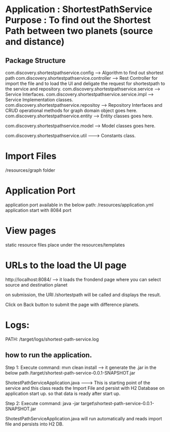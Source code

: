 Application : ShortestPathService
Purpose     : To find out the Shortest Path between two planets (source and distance)
========================================================================================

Package Structure
---------------------
com.discovery.shortestpathservice.config --> Algorithm to find out shortest path
com.discovery.shortestpathservice.controller --> Rest Controller for import the file and
					to load the UI and deligate the request for shortestpath to the service and repository.
com.discovery.shortestpathservice.service --> Service Interfaces.
com.discovery.shortestpathservice.service.impl --> Service Implementation classes.
com.discovery.shortestpathservice.repositoy --> Repository Interfaces
						and CRUD operational methods for graph domain object goes here.
com.discovery.shortestpathservice.entity --> Entity classes goes here.

com.discovery.shortestpathservice.model --> Model classes goes here.

com.discovery.shortestpathservice.util ---> Constants class.

Import Files
===========
/resources/graph folder

Application Port
================
application port available in the below path:
/resources/application.yml
application start with 8084 port

View pages
==============
static resource files place under the resources/templates


URLs to the load the UI page
============================
http://localhost:8084/ --> it loads the frondend page where you can select source and destination planet

on submission, the URI /shortestpath will be called and displays the result.

Click on Back button to submit the page with difference planets.

Logs:
=====
PATH: /target/logs/shortest-path-service.log


how to run the application.
---------------------------

Step 1: Execute command:  mvn clean install --> it generate the .jar in the below path  /target/shortest-path-service-0.0.1-SNAPSHOT.jar

ShotestPathServiceApplication.java ---> This is starting point of the service and this class reads the Import File and persist with H2 Database on application start up.
so that data is ready after start up.

Step 2: Execute command:  java -jar target\shortest-path-service-0.0.1-SNAPSHOT.jar

ShotestPathServiceApplication.java will run automatically and reads import file and persists into H2 DB.





